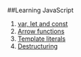 ##Learning JavaScript

1. [var, let and const](./var_let_const.md)
2. [Arrow functions](./arrow-functions.md)
3. [Template literals](./template-literals.md)
4. [Destructuring](./destructuring.md)
